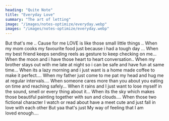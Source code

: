 ```yaml
---
heading: "Quite Note"
title: "Everyday Love"
summary: "The art of letting"
image: "/images/notes-optimize/everyday.webp"
images: "/images/notes-optimize/everyday.webp"
---
```


But that's me ..
Cause for me LOVE is like those small little things ..
When my mom cooks my favourite food just because i had a tough day ...
When my best friend keeps sending reels as gesture to keep checking on me...
When the moon and i have those heart to heart conversation..
When my brother stays out with me late at night so i can be safe and have fun at same time...
When its a lazy morning and i just want is a home made coffee to make it perfect....
When my father just come to me pat my head and hug me at regular intervals....
When someone cares more than you about you eating on time and reaching safely...
When it rains and I just want to lose myself in the sound, smell or every thing about it...
When its the sky which makes those beautiful painting together with sun and clouds....
When those two fictional character I watch or read about have a meet cute and just fall in love with each other
But yaa that's just My way of feeling that I am loved enough....